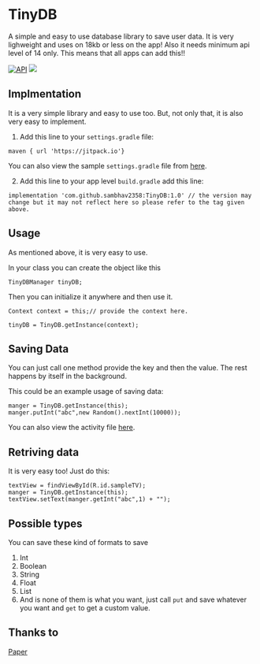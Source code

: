 # TinyDB
A simple and easy to use database library to save user data. It is very lighweight and uses on 18kb or less on the app! Also it needs minimum api level of 14 only. This means that all apps can add this!!

[![API](https://img.shields.io/badge/API-20%2B-blue.svg?style=flat)](https://android-arsenal.com/api?level=20)
[![](https://jitpack.io/v/sambhav2358/TinyDB.svg)](https://jitpack.io/#sambhav2358/TinyDB)

## Implmentation
It is a very simple library and easy to use too. But, not only that, it is also very easy to implement.

1. Add this line to your `settings.gradle` file:
```
maven { url 'https://jitpack.io'}
```

You can also view the sample `settings.gradle` file from [here](https://github.com/sambhav2358/TinyDB/blob/main/settings.gradle).


2. Add this line to your app level `build.gradle` add this line:

```
implementation 'com.github.sambhav2358:TinyDB:1.0' // the version may change but it may not reflect here so please refer to the tag given above.
```


## Usage
As mentioned above, it is very easy to use.

In your class you can create the object like this
```
TinyDBManager tinyDB;
```
Then you can initialize it anywhere and then use it.
```
Context context = this;// provide the context here.

tinyDB = TinyDB.getInstance(context);
```
## Saving Data

You can just call one method provide the key and then the value. The rest happens by itself in the background.

This could be an example usage of saving data:
```
manger = TinyDB.getInstance(this);
manger.putInt("abc",new Random().nextInt(10000));
```

You can also view the activity file [here](https://github.com/sambhav2358/TinyDB/blob/main/app/src/main/java/com/sambhav2358/tinydb/MainActivity.java).

## Retriving data

It is very easy too! Just do this:

```
textView = findViewById(R.id.sampleTV);
manger = TinyDB.getInstance(this);
textView.setText(manger.getInt("abc",1) + "");
```

## Possible types

You can save these kind of formats to save
1. Int
2. Boolean
3. String
4. Float
5. List
6. And is none of them is what you want, just call `put` and save whatever you want and `get` to get a custom value.

## Thanks to
[Paper](https://github.com/pilgr/Paper)

